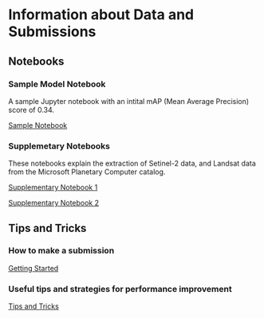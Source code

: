 # Information about Data and Submissions

## Notebooks

### Sample Model Notebook

A sample Jupyter notebook with an intital mAP (Mean Average Precision) score of 0.34.

[Sample Notebook](Sample%20Notebooks/Phase-1%20Benchmark%20Notebook%202024%20V0.5%201.ipynb)

### Supplemetary Notebooks

These notebooks explain the extraction of Setinel-2 data, and Landsat data from the Microsoft Planetary Computer catalog.

[Supplementary Notebook 1](Sample%20Notebooks/Challenge_2024_Landsat_NDVI.ipynb)

[Supplementary Notebook 2](Sample%20Notebooks/Challenge_2024_S2_NDVI.ipynb)


## Tips and Tricks

### How to make a submission

[Getting Started](https://challenge.ey.com/challenge-2024-phase-1-get-started/help)

### Useful tips and strategies for performance improvement

[Tips and Tricks](https://challenge.ey.com/challenge-2024-phase-1-tips-tricks/help)
